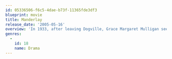 ```yaml
---
id: 05336506-f6c5-4dae-b73f-11365fde3df3
blueprint: movie
title: Manderlay
release_date: '2005-05-16'
overview: 'In 1933, after leaving Dogville, Grace Margaret Mulligan sees a slave being punished at a cotton farm called Manderlay. Officially slavery is illegal and Grace stands up against the owners of the farm. She stays with some gangsters in Manderlay and tries to influence the situation. But when harvest time comes Grace sees the social and economic reality of Manderlay.'
genres:
  -
    id: 18
    name: Drama
---
```

